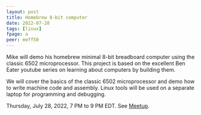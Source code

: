 ```yaml
---
layout: post
title: Homebrew 8-bit computer
date: 2022-07-28
tags: [linux]
fpage: a
peer: meff50
---
```


Mike will demo his homebrew minimal 8-bit breadboard computer using the classic
6502 microprocessor. This project is based on the excellent Ben Eater youtube
series on learning about computers by building them.

We will cover the basics of the classic 6502 microprocessor and demo how to
write machine code and assembly. Linux tools will be used on a separate laptop
for programming and debugging.

Thursday, July 28, 2022, 7 PM to 9 PM EDT. See [Meetup]({{site.meetupurl}}).
